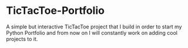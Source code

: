 # TicTacToe-Portfolio

A simple but interactive TicTacToe project that I build in order to start my Python Portfolio and from now on I will constantly work on adding cool projects to it.

